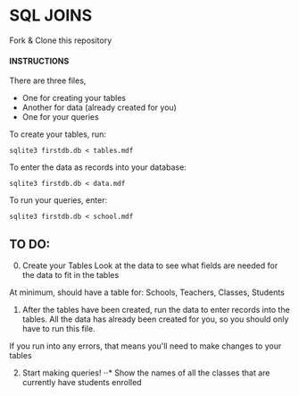 # SQL JOINS
Fork & Clone this repository

#### INSTRUCTIONS

There are three files,
 * One for creating your tables
 * Another for data (already created for you)
 * One for your queries


To create your tables, run:

	sqlite3 firstdb.db < tables.mdf

To enter the data as records into your database:

    sqlite3 firstdb.db < data.mdf

To run your queries, enter:

	sqlite3 firstdb.db < school.mdf




## TO DO:

0. Create your Tables
Look at the data to see what fields are needed for the data to fit in the tables

At minimum, should have a table for: Schools, Teachers, Classes, Students

1. After the tables have been created, run the data to enter records into the tables. 
All the data has already been created for you, so you should only have to run this file.

If you run into any errors, that means you'll need to make changes to your tables

2. Start making queries! 
⋅⋅* Show the names of all the classes that are currently have students enrolled

